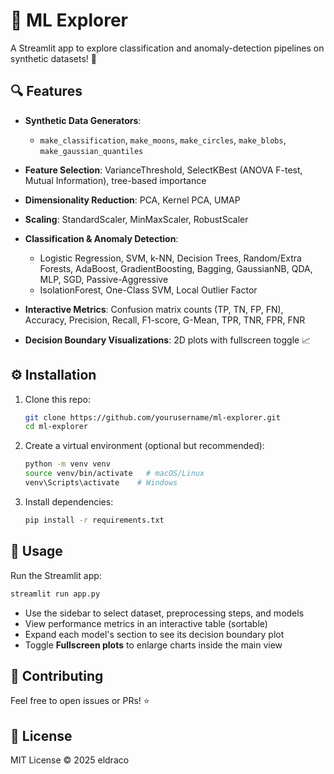 # 🚀 ML Explorer

A Streamlit app to explore classification and anomaly-detection pipelines on synthetic datasets! 🧪

## 🔍 Features

* **Synthetic Data Generators**:

  * `make_classification`, `make_moons`, `make_circles`, `make_blobs`, `make_gaussian_quantiles`
* **Feature Selection**: VarianceThreshold, SelectKBest (ANOVA F-test, Mutual Information), tree-based importance
* **Dimensionality Reduction**: PCA, Kernel PCA, UMAP
* **Scaling**: StandardScaler, MinMaxScaler, RobustScaler
* **Classification & Anomaly Detection**:

  * Logistic Regression, SVM, k-NN, Decision Trees, Random/Extra Forests, AdaBoost, GradientBoosting, Bagging, GaussianNB, QDA, MLP, SGD, Passive-Aggressive
  * IsolationForest, One-Class SVM, Local Outlier Factor
* **Interactive Metrics**: Confusion matrix counts (TP, TN, FP, FN), Accuracy, Precision, Recall, F1-score, G-Mean, TPR, TNR, FPR, FNR
* **Decision Boundary Visualizations**: 2D plots with fullscreen toggle 📈

## ⚙️ Installation

1. Clone this repo:

   ```bash
   git clone https://github.com/yourusername/ml-explorer.git
   cd ml-explorer
   ```
2. Create a virtual environment (optional but recommended):

   ```bash
   python -m venv venv
   source venv/bin/activate   # macOS/Linux
   venv\Scripts\activate    # Windows
   ```
3. Install dependencies:

   ```bash
   pip install -r requirements.txt
   ```

## 🚀 Usage

Run the Streamlit app:

```bash
streamlit run app.py
```

* Use the sidebar to select dataset, preprocessing steps, and models
* View performance metrics in an interactive table (sortable)
* Expand each model's section to see its decision boundary plot
* Toggle **Fullscreen plots** to enlarge charts inside the main view

## 🤝 Contributing

Feel free to open issues or PRs! ⭐

## 📜 License

MIT License © 2025 eldraco
